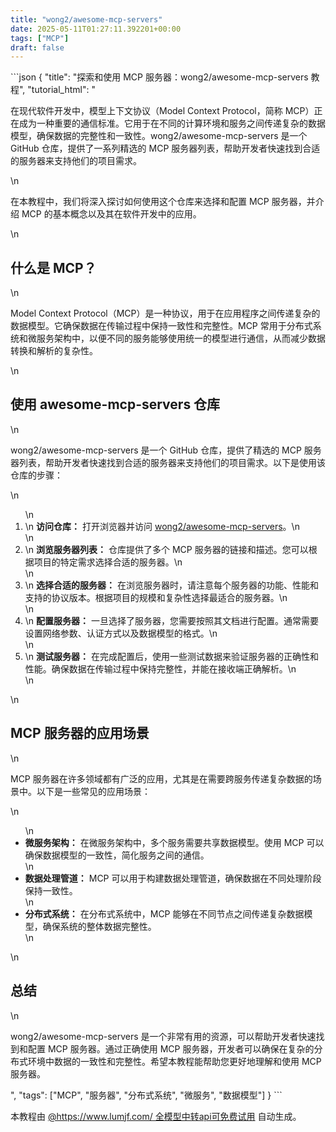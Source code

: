 ```yaml
---
title: "wong2/awesome-mcp-servers"
date: 2025-05-11T01:27:11.392201+00:00
tags: ["MCP"]
draft: false
---
```


<p>```json
{
  "title": "探索和使用 MCP 服务器：wong2/awesome-mcp-servers 教程",
  "tutorial_html": "<p>在现代软件开发中，模型上下文协议（Model Context Protocol，简称 MCP）正在成为一种重要的通信标准。它用于在不同的计算环境和服务之间传递复杂的数据模型，确保数据的完整性和一致性。wong2/awesome-mcp-servers 是一个 GitHub 仓库，提供了一系列精选的 MCP 服务器列表，帮助开发者快速找到合适的服务器来支持他们的项目需求。</p>\n<p>在本教程中，我们将深入探讨如何使用这个仓库来选择和配置 MCP 服务器，并介绍 MCP 的基本概念以及其在软件开发中的应用。</p>\n<h2>什么是 MCP？</h2>\n<p>Model Context Protocol（MCP）是一种协议，用于在应用程序之间传递复杂的数据模型。它确保数据在传输过程中保持一致性和完整性。MCP 常用于分布式系统和微服务架构中，以便不同的服务能够使用统一的模型进行通信，从而减少数据转换和解析的复杂性。</p>\n<h2>使用 awesome-mcp-servers 仓库</h2>\n<p>wong2/awesome-mcp-servers 是一个 GitHub 仓库，提供了精选的 MCP 服务器列表，帮助开发者快速找到合适的服务器来支持他们的项目需求。以下是使用该仓库的步骤：</p>\n<ol>\n  <li>\n    <strong>访问仓库：</strong> 打开浏览器并访问 <a href=\"https://github.com/wong2/awesome-mcp-servers\">wong2/awesome-mcp-servers</a>。\n  </li>\n  <li>\n    <strong>浏览服务器列表：</strong> 仓库提供了多个 MCP 服务器的链接和描述。您可以根据项目的特定需求选择合适的服务器。\n  </li>\n  <li>\n    <strong>选择合适的服务器：</strong> 在浏览服务器时，请注意每个服务器的功能、性能和支持的协议版本。根据项目的规模和复杂性选择最适合的服务器。\n  </li>\n  <li>\n    <strong>配置服务器：</strong> 一旦选择了服务器，您需要按照其文档进行配置。通常需要设置网络参数、认证方式以及数据模型的格式。\n  </li>\n  <li>\n    <strong>测试服务器：</strong> 在完成配置后，使用一些测试数据来验证服务器的正确性和性能。确保数据在传输过程中保持完整性，并能在接收端正确解析。\n  </li>\n</ol>\n<h2>MCP 服务器的应用场景</h2>\n<p>MCP 服务器在许多领域都有广泛的应用，尤其是在需要跨服务传递复杂数据的场景中。以下是一些常见的应用场景：</p>\n<ul>\n  <li><strong>微服务架构：</strong> 在微服务架构中，多个服务需要共享数据模型。使用 MCP 可以确保数据模型的一致性，简化服务之间的通信。</li>\n  <li><strong>数据处理管道：</strong> MCP 可以用于构建数据处理管道，确保数据在不同处理阶段保持一致性。</li>\n  <li><strong>分布式系统：</strong> 在分布式系统中，MCP 能够在不同节点之间传递复杂数据模型，确保系统的整体数据完整性。</li>\n</ul>\n<h2>总结</h2>\n<p>wong2/awesome-mcp-servers 是一个非常有用的资源，可以帮助开发者快速找到和配置 MCP 服务器。通过正确使用 MCP 服务器，开发者可以确保在复杂的分布式环境中数据的一致性和完整性。希望本教程能帮助您更好地理解和使用 MCP 服务器。</p>",
  "tags": ["MCP", "服务器", "分布式系统", "微服务", "数据模型"]
}
```</p><p>本教程由 <a href="https://www.lumjf.com/" target="_blank">@https://www.lumjf.com/ 全模型中转api可免费试用</a> 自动生成。</p>